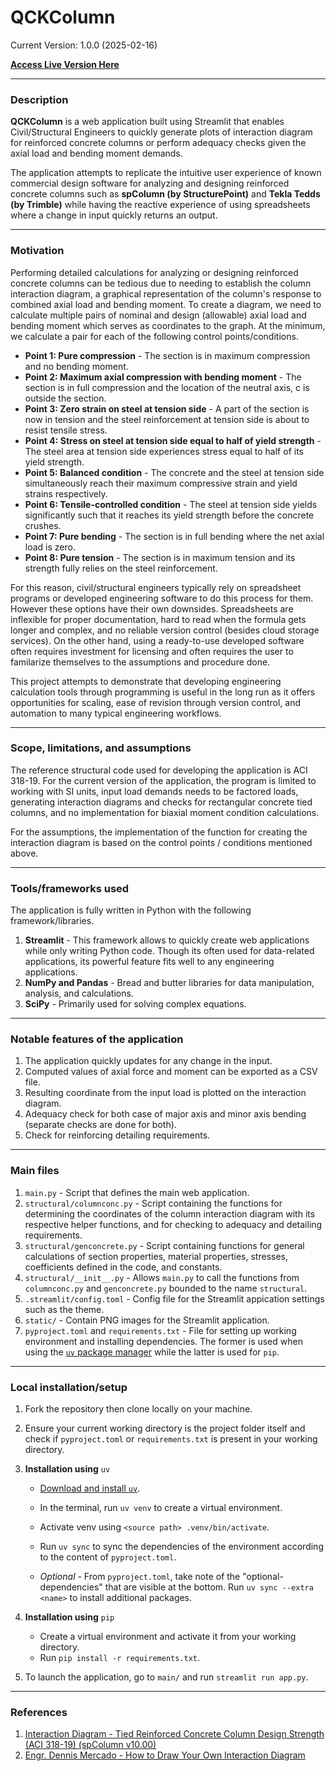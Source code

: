 # QCKColumn
Current Version: 1.0.0 (2025-02-16)

[**Access Live Version Here**](https://qckcolumnapp.streamlit.app/)

<hr>

### Description

**QCKColumn** is a web application built using Streamlit that enables Civil/Structural Engineers to quickly generate plots of interaction diagram for reinforced concrete columns or perform adequacy checks given the axial load and bending moment demands. 

The application attempts to replicate the intuitive user experience of known commercial design software
for analyzing and designing reinforced concrete columns such as **spColumn (by StructurePoint)** and **Tekla Tedds (by Trimble)** while having the reactive experience of using spreadsheets where a change in input quickly returns an output. 

<hr>

### Motivation

Performing detailed calculations for analyzing or designing reinforced concrete columns can be tedious due to needing to establish the column interaction diagram, a graphical representation of the column's response to combined axial load and bending moment. To create a diagram, we need to calculate multiple pairs of nominal and design (allowable) axial load and bending moment which serves as coordinates to the graph. At the minimum, we calculate a pair for each of the following control points/conditions.

+ **Point 1: Pure compression** - The section is in maximum compression and no bending moment.
+ **Point 2: Maximum axial compression with bending moment** - The section is in full compression and the location of the neutral axis, c is outside the section.
+ **Point 3: Zero strain on steel at tension side** - A part of the section is now in tension and the steel reinforcement at tension side is about to resist tensile stress.
+ **Point 4: Stress on steel at tension side equal to half of yield strength** - The steel area
at tension side experiences stress equal to half of its yield strength. 
+ **Point 5: Balanced condition** - The concrete and the steel at tension side simultaneously reach their maximum compressive strain and yield strains respectively. 
+ **Point 6: Tensile-controlled condition** - The steel at tension side yields significantly such that it reaches its yield strength before the concrete crushes.
+ **Point 7: Pure bending** - The section is in full bending where the net axial load is zero.
+ **Point 8: Pure tension** - The section is in maximum tension and its strength fully relies on the steel reinforcement. 

For this reason, civil/structural engineers typically rely on spreadsheet programs or developed engineering software to do this process for them. However these options have their own downsides. Spreadsheets are inflexible for proper documentation, hard to read when the formula gets longer and complex, and no reliable version control (besides cloud storage services). On the other hand, using a ready-to-use developed software often requires investment for licensing and often requires the user to familarize themselves to the assumptions and procedure done.

This project attempts to demonstrate that developing engineering calculation tools through programming is useful in the long run as it offers opportunities for scaling, ease of revision through version control, and automation to many typical engineering workflows.

<hr>

### Scope, limitations, and assumptions

The reference structural code used for developing the application is ACI 318-19. For the current version of the application, the program is limited to working with SI units, input load demands needs to be factored loads, generating interaction diagrams and checks for rectangular concrete tied columns, and no implementation for biaxial moment condition calculations.

For the assumptions, the implementation of the function for creating the interaction diagram is based on the control points / conditions mentioned above. 

<hr>

### Tools/frameworks used

The application is fully written in Python with the following framework/libraries.
1. **Streamlit** - This framework allows to quickly create web applications while only writing Python code. Though its often used for data-related applications, its powerful feature fits well to any engineering applications.
2. **NumPy and Pandas** - Bread and butter libraries for data manipulation, analysis, and calculations.
3. **SciPy** - Primarily used for solving complex equations.

<hr>

### Notable features of the application

1. The application quickly updates for any change in the input.
2. Computed values of axial force and moment can be exported as a CSV file.
3. Resulting coordinate from the input load is plotted on the interaction diagram.
4. Adequacy check for both case of major axis and minor axis bending (separate checks are done for both).
5. Check for reinforcing detailing requirements.

<hr>

### Main files

1. `main.py` - Script that defines the main web application.
2. `structural/columnconc.py` - Script containing the functions for determining the coordinates of the column interaction diagram with its respective helper functions, and for checking to adequacy and detailing requirements.
3. `structural/genconcrete.py` - Script containing functions for general calculations of section properties, material properties, stresses, coefficients defined in the code, and constants.
4. `structural/__init__.py` - Allows `main.py` to call the functions from `columnconc.py` and `genconcrete.py` bounded to the name `structural`. 
5. `.streamlit/config.toml` - Config file for the Streamlit appication settings such as the theme.
6. `static/` - Contain PNG images for the Streamlit application.
6. `pyproject.toml` and `requirements.txt` - File for setting up working environment and installing dependencies. The former is used when using the [`uv` package manager](https://github.com/astral-sh/uv) while the latter is used for `pip`.

<hr>

### Local installation/setup 

1. Fork the repository then clone locally on your machine.

2. Ensure your current working directory is the project folder itself and check if `pyproject.toml` or `requirements.txt` is present in your working directory.

3. **Installation using** `uv`
    + [Download and install `uv`](https://docs.astral.sh/uv/#installation). 
    + In the terminal, run `uv venv` to create a virtual environment. 
    + Activate venv using `<source path> .venv/bin/activate`.
    + Run `uv sync` to sync the dependencies of the environment according to the content of `pyproject.toml`.

    + *Optional* - From `pyproject.toml`, take note of the "optional-dependencies" that are visible at the bottom. Run `uv sync --extra <name>` to install additional packages.

4. **Installation using** `pip`
    + Create a virtual environment and activate it from your working directory.
    + Run `pip install -r requirements.txt`.

5. To launch the application, go to `main/` and run `streamlit run app.py`.

<hr>

### References

1. [Interaction Diagram - Tied Reinforced Concrete Column Design Strength (ACI 318-19) (spColumn v10.00)](https://structurepoint.org/publication/pdf/Interaction-Diagram-Tied-Reinforced-Concrete-Column-Design-Strength-ACI-318-19.pdf)
2. [Engr. Dennis Mercado - How to Draw Your Own Interaction Diagram](https://engrdennisbmercado.wordpress.com/2017/12/18/how-to-draw-your-own-column-interaction-diagram/)
